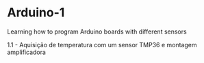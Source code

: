 # Arduino-1
Learning how to program Arduino boards with different sensors

1.1 - Aquisição de temperatura com um sensor TMP36 e montagem amplificadora
